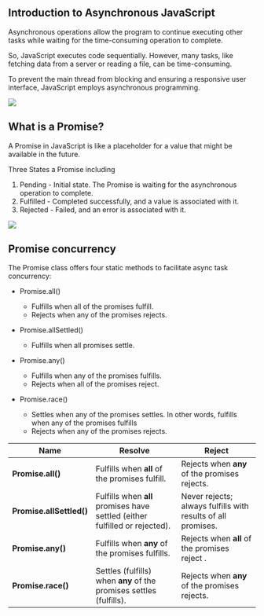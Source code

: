 ## Introduction to Asynchronous JavaScript

Asynchronous operations allow the program to continue executing other tasks while waiting for the time-consuming operation to complete.

So, JavaScript executes code sequentially. However, many tasks, like fetching data from a server or reading a file, can be time-consuming.

To prevent the main thread from blocking and ensuring a responsive user interface, JavaScript employs asynchronous programming.

![](https://dexlock.com/wp-content/uploads/2022/11/hand1.png)

## What is a Promise?

A Promise in JavaScript is like a placeholder for a value that might be available in the future.

Three States a Promise including

1. Pending - Initial state. The Promise is waiting for the asynchronous operation to complete.
2. Fulfilled - Completed successfully, and a value is associated with it.
3. Rejected - Failed, and an error is associated with it.

![](https://developer.mozilla.org/en-US/docs/Web/JavaScript/Reference/Global_Objects/Promise/promises.png)

## Promise concurrency

The Promise class offers four static methods to facilitate async task concurrency:

- Promise.all()

  - Fulfills when all of the promises fulfill.
  - Rejects when any of the promises rejects.

- Promise.allSettled()

  - Fulfills when all promises settle.

- Promise.any()

  - Fulfills when any of the promises fulfills.
  - Rejects when all of the promises reject.

- Promise.race()
  - Settles when any of the promises settles. In other words, fulfills when any of the promises fulfills
  - Rejects when any of the promises rejects.

| **Name**                 | **Resolve**                                                                 | **Reject**                                                   |
| ------------------------ | --------------------------------------------------------------------------- | ------------------------------------------------------------ |
| **Promise.all()**        | Fulfills when **all** of the promises fulfill.                              | Rejects when **any** of the promises rejects.                |
| **Promise.allSettled()** | Fulfills when **all** promises have settled (either fulfilled or rejected). | Never rejects; always fulfills with results of all promises. |
| **Promise.any()**        | Fulfills when **any** of the promises fulfills.                             | Rejects when **all** of the promises reject .                |
| **Promise.race()**       | Settles (fulfills) when **any** of the promises settles (fulfills).         | Rejects when **any** of the promises rejects.                |
